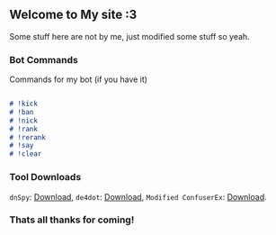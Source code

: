 ## Welcome to My site :3

Some stuff here are not by me, just modified some stuff so yeah.

### Bot Commands

Commands for my bot (if you have it)
```markdown

# !kick
# !ban
# !nick
# !rank
# !rerank
# !say
# !clear
```
### Tool Downloads

`dnSpy`: [Download](https://github.com/0xd4d/dnSpy/releases/),
`de4dot`: [Download](https://ci.appveyor.com/project/0xd4d/de4dot/branch/master/artifacts),
`Modified ConfuserEx`: [Download](https://anonfiles.com/I0U8Tas2n4/EternalFuscator_rar).

### Thats all thanks for coming!
